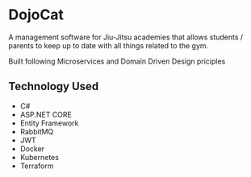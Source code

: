 
# **DojoCat**

A management software for Jiu-Jitsu academies that allows students / parents to keep up to date with all things related to the gym.

Built following Microservices and Domain Driven Design priciples

## Technology Used
* C#
* ASP.NET CORE
* Entity Framework
* RabbitMQ
* JWT
* Docker
* Kubernetes
* Terraform

